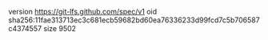 version https://git-lfs.github.com/spec/v1
oid sha256:11fae313713ec3c681ecb59682bd60ea76336233d99fcd7c5b706587c4374557
size 9502
